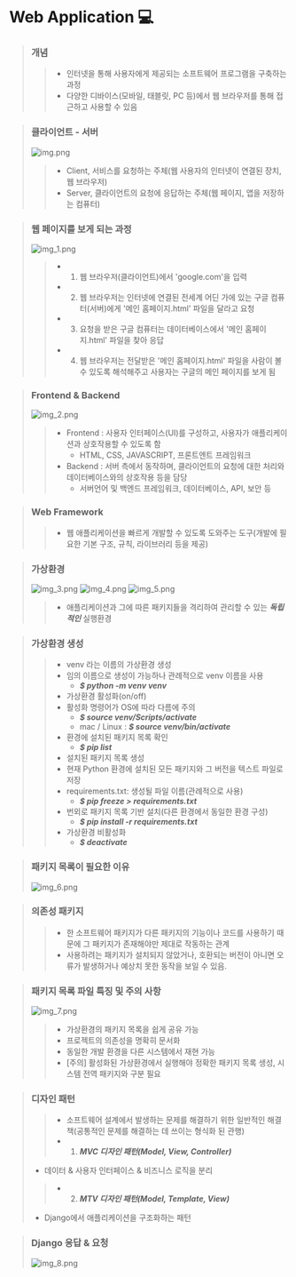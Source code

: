 # Web Application 💻

> ### 개념
>> - 인터넷을 통해 사용자에게 제공되는 소프트웨어 프로그램을 구축하는 과정
>> - 다양한 디바이스(모바일, 태블릿, PC 등)에서 웹 브라우저를 통해 접근하고 사용할 수 있음

> ### 클라이언트 - 서버
>![img.png](img.png)
>> - Client, 서비스를 요청하는 주체(웹 사용자의 인터넷이 연결된 장치, 웹 브라우저)
>> - Server, 클라이언트의 요청에 응답하는 주체(웹 페이지, 앱을 저장하는 컴퓨터)

> ### 웹 페이지를 보게 되는 과정
> ![img_1.png](img_1.png)
>> - 1. 웹 브라우저(클라이언트)에서 'google.com'을 입력
>> - 2. 웹 브라우저는 인터넷에 연결된 전세계 어딘 가에 있는 구글 컴퓨터(서버)에게 '메인 홈페이지.html' 파일을 달라고 요청
>> - 3. 요청을 받은 구글 컴퓨터는 데이터베이스에서 '메인 홈페이지.html' 파일을 찾아 응답
>> - 4. 웹 브라우저는 전달받은 '메인 홈페이지.html' 파일을 사람이 볼 수 있도록 해석해주고 사용자는 구글의 메인 페이지를 보게 됨

> ### Frontend & Backend
> ![img_2.png](img_2.png)
>> - Frontend : 사용자 인터페이스(UI)를 구성하고, 사용자가 애플리케이션과 상호작용할 수 있도록 함
>>      - HTML, CSS, JAVASCRIPT, 프론트엔트 프레임워크
>> - Backend : 서버 측에서 동작하며, 클라이언트의 요청에 대한 처리와 데이터베이스와의 상호작용 등을 담당
>>      - 서버언어 및 백엔드 프레임워크, 데이터베이스, API, 보안 등

> ###  Web Framework
>> - 웹 애플리케이션을 빠르게 개발할 수 있도록 도와주는 도구(개발에 필요한 기본 구조, 규칙, 라이브러리 등을 제공)

> ### 가상환경
> ![img_3.png](img_3.png)
> ![img_4.png](img_4.png)
> ![img_5.png](img_5.png)
>> - 애플리케이션과 그에 따른 패키지들을 격리하여 관리할 수 있는 ***독립적인*** 실행환경

> ### 가상환경 생성
>> - venv 라는 이름의 가상환경 생성
>> - 임의 이름으로 생성이 가능하나 관례적으로 venv 이름을 사용
>>      -  ***$ python -m venv venv***
>> - 가상환경 활성화(on/off)
>> - 활성화 명령어가 OS에 따라 다름에 주의
>>      - ***$ source venv/Scripts/activate***
>>      - mac / Linux : ***$ source venv/bin/activate***
>> - 환경에 설치된 패키지 목록 확인
>>      - ***$ pip list***
>> - 설치된 패키지 목록 생성
>> - 현재 Python 환경에 설치된 모든 패키지와 그 버전을 텍스트 파일로 저장
>> - requirements.txt: 생성될 파일 이름(관례적으로 사용)
>>      - ***$ pip freeze > requirements.txt***
>> - 번외로 패키지 목록 기반 설치(다른 환경에서 동일한 환경 구성)
>>      - ***$ pip install -r requirements.txt***
>> - 가상환경 비활성화
>>      - ***$ deactivate***

> ### 패키지 목록이 필요한 이유
> ![img_6.png](img_6.png)

> ### 의존성 패키지
>> - 한 소프트웨어 패키지가 다른 패키지의 기능이나 코드를 사용하기 때문에 그 패키지가 존재해야만 제대로 작동하는 관계
>> - 사용하려는 패키지가 설치되지 않았거나, 호환되는 버전이 아니면 오류가 발생하거나 예상치 못한 동작을 보일 수 있음.

> ### 패키지 목록 파일 특징 및 주의 사항
> ![img_7.png](img_7.png)
>> - 가상환경의 패키지 목록을 쉽게 공유 가능
>> - 프로젝트의 의존성을 명확히 문서화
>> - 동일한 개발 환경을 다른 시스템에서 재현 가능
>> - [주의] 활성화된 가상환경에서 실행해야 정확한 패키지 목록 생성, 시스템 전역 패키지와 구분 필요

> ### 디자인 패턴
>> - 소프트웨어 설계에서 발생하는 문제를 해결하기 위한 일반적인 해결책(공통적인 문제를 해결하는 데 쓰이는 형식화 된 관행)
>> - 1. ***MVC 디자인 패턴(Model, View, Controller)***
>   - 데이터 & 사용자 인터페이스 & 비즈니스 로직을 분리
>> - 2. ***MTV 디자인 패턴(Model, Template, View)***
>   - Django에서 애플리케이션을 구조화하는 패턴

> ### Django 응답 & 요청
> ![img_8.png](img_8.png)